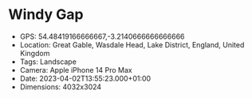 # Windy Gap

- GPS: 54.48419166666667,-3.2140666666666666
- Location: Great Gable, Wasdale Head, Lake District, England, United Kingdom
- Tags: Landscape
- Camera: Apple iPhone 14 Pro Max
- Date: 2023-04-02T13:55:23.000+01:00
- Dimensions: 4032x3024
